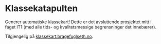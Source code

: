 # Klassekatapulten

Generer automatiske klassekart! Dette er det avsluttende prosjektet mitt i faget IT1 (med alle tids- og kvalitetsmessige begrensninger det innebærer).

Tilgjengelig på [klassekart.bragefuglseth.no](https://klassekart.bragefuglseth.no).